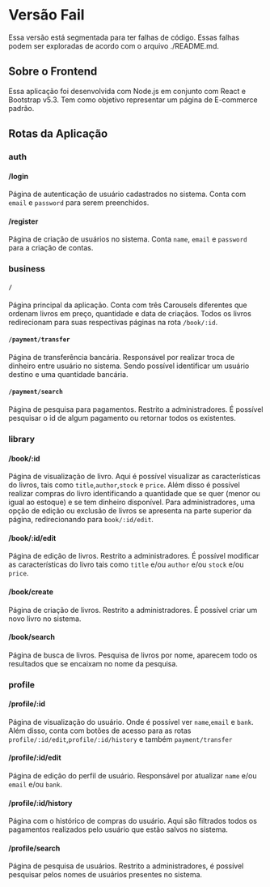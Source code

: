 # Versão Fail

Essa versão está segmentada para ter falhas de código. Essas falhas podem ser exploradas de acordo com o arquivo ./README.md.

## Sobre o Frontend

Essa aplicação foi desenvolvida com Node.js em conjunto com React e Bootstrap v5.3. Tem como objetivo representar um página de E-commerce padrão.

## Rotas da Aplicação

### auth

#### /login

Página de autenticação de usuário cadastrados no sistema. Conta com `email` e `password` para serem preenchidos.

#### /register

Página de criação de usuários no sistema. Conta `name`, `email` e `password` para a criação de contas.

### business

#### `/`

Página principal da aplicação. Conta com três Carousels diferentes que ordenam livros em preço, quantidade e data de criaçãos. Todos os livros redirecionam para suas respectivas páginas na rota `/book/:id`.

#### `/payment/transfer`

Página de transferência bancária. Responsável por realizar troca de dinheiro entre usuário no sistema. Sendo possível identificar um usuário destino e uma quantidade bancária.

#### `/payment/search`

Página de pesquisa para pagamentos. Restrito a administradores. É possível pesquisar o id de algum pagamento ou retornar todos os existentes.

### library

#### /book/:id

Página de visualização de livro. Aqui é possível visualizar as características do livros, tais como `title`,`author`,`stock` e `price`. Além disso é possível realizar compras do livro identificando a quantidade que se quer (menor ou igual ao estoque) e se tem dinheiro disponível. Para administradores, uma opção de edição ou exclusão de livros se apresenta na parte superior da página, redirecionando para `book/:id/edit`.

#### /book/:id/edit

Página de edição de livros. Restrito a administradores. É possível modificar as características do livro tais como `title` e/ou `author` e/ou `stock` e/ou `price`.

#### /book/create

Página de criação de livros. Restrito a administradores. É possível criar um novo livro no sistema.

#### /book/search

Página de busca de livros. Pesquisa de livros por nome, aparecem todo os resultados que se encaixam no nome da pesquisa.

### profile

#### /profile/:id

Página de visualização do usuário. Onde é possível ver `name`,`email` e `bank`. Além disso, conta com botões de acesso para as rotas `profile/:id/edit`,`profile/:id/history` e também `payment/transfer`

#### /profile/:id/edit

Página de edição do perfil de usuário. Responsável por atualizar `name` e/ou `email` e/ou `bank`.

#### /profile/:id/history

Página com o histórico de compras do usuário. Aqui são filtrados todos os pagamentos realizados pelo usuário que estão salvos no sistema.

#### /profile/search

Página de pesquisa de usuários. Restrito a administradores, é possível pesquisar pelos nomes de usuários presentes no sistema.
